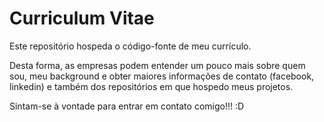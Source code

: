 # Curriculum Vitae

Este repositório hospeda o código-fonte de meu currículo.

Desta forma, as empresas podem entender um pouco mais sobre quem sou, meu background e obter maiores informações de contato (facebook, linkedin) e também dos repositórios em que hospedo meus projetos.

Sintam-se à vontade para entrar em contato comigo!!! :D
